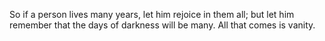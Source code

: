 So if a person lives many years, let him rejoice in them all; but let him remember that the days of darkness will be many. All that comes is vanity.
